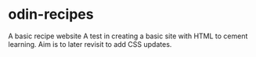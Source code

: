 # odin-recipes
A basic recipe website
A test in creating a basic site with HTML to cement learning.
Aim is to later revisit to add CSS updates.